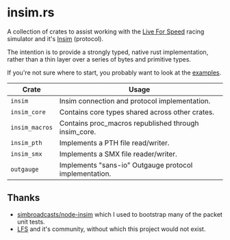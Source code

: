 # insim.rs

A collection of crates to assist working with the [Live For Speed](https://lfs.net/)
racing simulator and it's [Insim](https://en.lfsmanual.net/wiki/InSim.txt) (protocol).

The intention is to provide a strongly typed, native rust implementation, rather
than a thin layer over a series of bytes and primitive types.

If you're not sure where to start, you probably want to look at the [examples](https://github.com/theangryangel/insim.rs/tree/main/examples).

| Crate          | Usage                                                  |
| -------------- | ------------------------------------------------------ |
| `insim`        | Insim connection and protocol implementation.          |
| `insim_core`   | Contains core types shared across other crates.        |
| `insim_macros` | Contains proc_macros republished through insim_core.   |
| `insim_pth`    | Implements a PTH file read/writer.                     |
| `insim_smx`    | Implements a SMX file reader/writer.                   |
| `outgauge`     | Implements "sans-io" Outgauge protocol implementation. |

## Thanks

- [simbroadcasts/node-insim](https://github.com/simbroadcasts/node-insim) which I used
  to bootstrap many of the packet unit tests.
- [LFS](https://www.lfs.net/) and it's community, without which this project would not exist.
